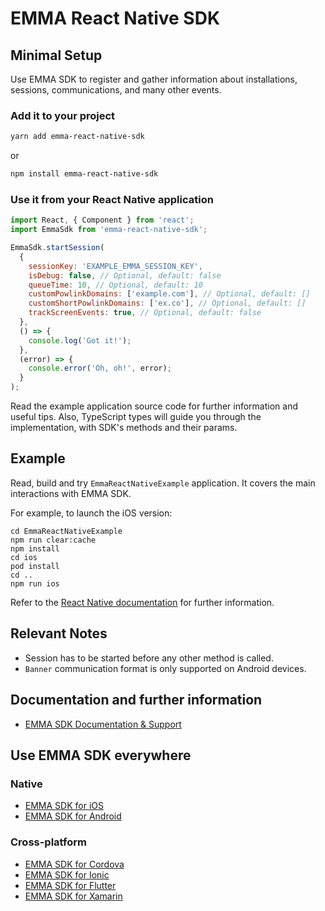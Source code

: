 # EMMA React Native SDK

## Minimal Setup

Use EMMA SDK to register and gather information about installations, sessions, communications, and many other events.

### Add it to your project

```bash
yarn add emma-react-native-sdk
```

or

```bash
npm install emma-react-native-sdk
```

### Use it from your React Native application

```javascript
import React, { Component } from 'react';
import EmmaSdk from 'emma-react-native-sdk';

EmmaSdk.startSession(
  {
    sessionKey: 'EXAMPLE_EMMA_SESSION_KEY',
    isDebug: false, // Optional, default: false
    queueTime: 10, // Optional, default: 10
    customPowlinkDomains: ['example.com'], // Optional, default: []
    customShortPowlinkDomains: ['ex.co'], // Optional, default: []
    trackScreenEvents: true, // Optional, default: false
  },
  () => {
    console.log('Got it!');
  },
  (error) => {
    console.error('Oh, oh!', error);
  }
);
```

Read the example application source code for further information and useful tips. Also, TypeScript types will guide you through the implementation, with SDK's methods and their params.

## Example

Read, build and try `EmmaReactNativeExample` application. It covers the main interactions with EMMA SDK.

For example, to launch the iOS version:

```
cd EmmaReactNativeExample
npm run clear:cache
npm install
cd ios
pod install
cd ..
npm run ios
```

Refer to the [React Native documentation](https://reactnative.dev/) for further information.

## Relevant Notes

- Session has to be started before any other method is called.
- `Banner` communication format is only supported on Android devices.

## Documentation and further information

- [EMMA SDK Documentation & Support](https://developer.emma.io/)

## Use EMMA SDK everywhere

### Native

- [EMMA SDK for iOS](https://github.com/EMMADevelopment/eMMa-iOS-SDK)
- [EMMA SDK for Android](https://github.com/EMMADevelopment/EMMA-Android-SDK)

### Cross-platform

- [EMMA SDK for Cordova](https://github.com/EMMADevelopment/Cordova-Plugin-EMMA-SDK)
- [EMMA SDK for Ionic](https://github.com/EMMADevelopment/EMMAIonicExample)
- [EMMA SDK for Flutter](https://github.com/EMMADevelopment/emma_flutter_sdk)
- [EMMA SDK for Xamarin](https://github.com/EMMADevelopment/EMMA-Xamarin-SDK)
